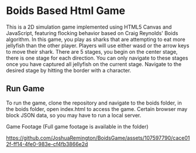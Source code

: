 # Boids Based Html Game

This is a 2D simulation game implemented using HTML5 Canvas and JavaScript, featuring flocking behavior based on Craig Reynolds' Boids algorithm. In this game, you play as sharks that are attempting to eat more jellyfish than the other player. Players will use either wasd or the arrow keys to move their shark. There are 5 stages, you begin on the center stage, there is one stage for each direction. You can only navigate to these stages once you have captured all jellyfish on the current stage. Navigate to the desired stage by hitting the border with a character.

## Run Game
To run the game, clone the repository and navigate to the boids folder, in the boids folder, open index.html to access the game. Certain browser may block JSON data, so you may have to run a local server.


Game Footage (Full game footage is available in the folder)

https://github.com/JoshuaRemington/BoidsGame/assets/107597790/cace012f-ff14-4fe0-983e-cf4fb3866e2d

